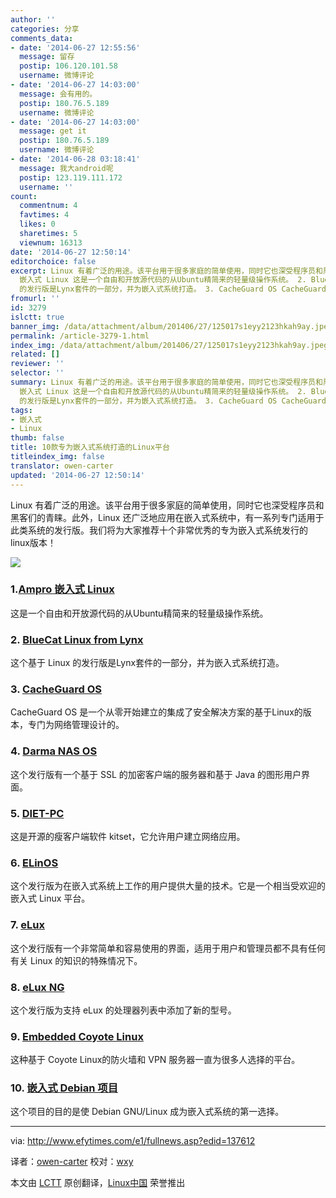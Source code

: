```yaml
---
author: ''
categories: 分享
comments_data:
- date: '2014-06-27 12:55:56'
  message: 留存
  postip: 106.120.101.58
  username: 微博评论
- date: '2014-06-27 14:03:00'
  message: 会有用的。
  postip: 180.76.5.189
  username: 微博评论
- date: '2014-06-27 14:03:00'
  message: get it
  postip: 180.76.5.189
  username: 微博评论
- date: '2014-06-28 03:18:41'
  message: 我大android呢
  postip: 123.119.111.172
  username: ''
count:
  commentnum: 4
  favtimes: 4
  likes: 0
  sharetimes: 5
  viewnum: 16313
date: '2014-06-27 12:50:14'
editorchoice: false
excerpt: Linux 有着广泛的用途。该平台用于很多家庭的简单使用，同时它也深受程序员和黑客们的青睐。此外，Linux 还广泛地应用在嵌入式系统中，有一系列专门适用于此类系统的发行版。我们将为大家推荐十个非常优秀的专为嵌入式系统发行的linux版本！  1.Ampro
  嵌入式 Linux 这是一个自由和开放源代码的从Ubuntu精简来的轻量级操作系统。 2. BlueCat Linux from Lynx 这个基于 Linux
  的发行版是Lynx套件的一部分，并为嵌入式系统打造。 3. CacheGuard OS CacheGuard OS 是一个从零开始建立的集成了安全解决方案的基于Linux的版本，专门为网络管理设
fromurl: ''
id: 3279
islctt: true
banner_img: /data/attachment/album/201406/27/125017s1eyy2123hkah9ay.jpeg
permalink: /article-3279-1.html
index_img: /data/attachment/album/201406/27/125017s1eyy2123hkah9ay.jpeg.thumb.jpg
related: []
reviewer: ''
selector: ''
summary: Linux 有着广泛的用途。该平台用于很多家庭的简单使用，同时它也深受程序员和黑客们的青睐。此外，Linux 还广泛地应用在嵌入式系统中，有一系列专门适用于此类系统的发行版。我们将为大家推荐十个非常优秀的专为嵌入式系统发行的linux版本！  1.Ampro
  嵌入式 Linux 这是一个自由和开放源代码的从Ubuntu精简来的轻量级操作系统。 2. BlueCat Linux from Lynx 这个基于 Linux
  的发行版是Lynx套件的一部分，并为嵌入式系统打造。 3. CacheGuard OS CacheGuard OS 是一个从零开始建立的集成了安全解决方案的基于Linux的版本，专门为网络管理设
tags:
- 嵌入式
- Linux
thumb: false
title: 10款专为嵌入式系统打造的Linux平台
titleindex_img: false
translator: owen-carter
updated: '2014-06-27 12:50:14'
---
```


Linux 有着广泛的用途。该平台用于很多家庭的简单使用，同时它也深受程序员和黑客们的青睐。此外，Linux 还广泛地应用在嵌入式系统中，有一系列专门适用于此类系统的发行版。我们将为大家推荐十个非常优秀的专为嵌入式系统发行的linux版本！


![](/data/attachment/album/201406/27/125017s1eyy2123hkah9ay.jpeg)


### 1.[Ampro 嵌入式 Linux](http://www.ampro.com/company/News/04_08_08_Ampro_Reveals_Ubuntu_Embedded_Linux.htm)


这是一个自由和开放源代码的从Ubuntu精简来的轻量级操作系统。


### 2. [BlueCat Linux from Lynx](http://www.lynuxworks.com/embedded-linux/embedded-linux-virtualization.php)


这个基于 Linux 的发行版是Lynx套件的一部分，并为嵌入式系统打造。


### 3. [CacheGuard OS](http://www.cacheguard.com/cacheguard-os.html)


CacheGuard OS 是一个从零开始建立的集成了安全解决方案的基于Linux的版本，专门为网络管理设计的。


### 4. [Darma NAS OS](http://nas.darma.com/)


这个发行版有一个基于 SSL 的加密客户端的服务器和基于 Java 的图形用户界面。


### 5. [DIET-PC](http://www.dietpc.org/)


这是开源的瘦客户端软件 kitset，它允许用户建立网络应用。


### 6. [ELinOS](http://www.sysgo.com/products/elinos-embedded-linux/)


这个发行版为在嵌入式系统上工作的用户提供大量的技术。它是一个相当受欢迎的嵌入式 Linux 平台。


### 7. [eLux](http://www.myelux.com/index.htm?Unicon_Session=32bf53f198c94ba2ac2ce1ea45211754)


这个发行版有一个非常简单和容易使用的界面，适用于用户和管理员都不具有任何有关 Linux 的知识的特殊情况下。


### 8. [eLux NG](http://www.myelux.com/eluxng.htm)


这个发行版为支持 eLux 的处理器列表中添加了新的型号。


### 9. [Embedded Coyote Linux](http://www.myelux.com/eluxng.htm)


这种基于 Coyote Linux的防火墙和 VPN 服务器一直为很多人选择的平台。


### 10. [嵌入式 Debian 项目](http://www.emdebian.org/)


这个项目的目的是使 Debian GNU/Linux 成为嵌入式系统的第一选择。




---


via: <http://www.efytimes.com/e1/fullnews.asp?edid=137612>


译者：[owen-carter](https://github.com/owen-carter) 校对：[wxy](https://github.com/wxy)


本文由 [LCTT](https://github.com/LCTT/TranslateProject) 原创翻译，[Linux中国](http://linux.cn/) 荣誉推出
